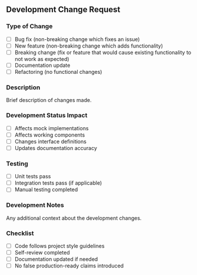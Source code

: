 ## Development Change Request

### Type of Change
- [ ] Bug fix (non-breaking change which fixes an issue)
- [ ] New feature (non-breaking change which adds functionality)
- [ ] Breaking change (fix or feature that would cause existing functionality to not work as expected)
- [ ] Documentation update
- [ ] Refactoring (no functional changes)

### Description
Brief description of changes made.

### Development Status Impact
- [ ] Affects mock implementations
- [ ] Affects working components
- [ ] Changes interface definitions
- [ ] Updates documentation accuracy

### Testing
- [ ] Unit tests pass
- [ ] Integration tests pass (if applicable)
- [ ] Manual testing completed

### Development Notes
Any additional context about the development changes.

### Checklist
- [ ] Code follows project style guidelines
- [ ] Self-review completed
- [ ] Documentation updated if needed
- [ ] No false production-ready claims introduced
